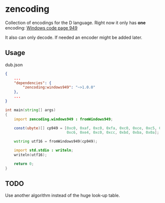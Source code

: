 # zencoding

Collection of encodings for the D language.
Right now it only has **one** encoding: [Windows code page 949](https://en.wikipedia.org/wiki/Unified_Hangul_Code)

It also can only decode. If needed an encoder might be added later.

## Usage

dub.json

```json
{
    ...
    "dependencies": {
        "zencoding:windows949": "~>1.0.0"
    },
    ...
}
```

```d
int main(string[] args)
{
    import zencoding.windows949 : fromWindows949;

    const(ubyte)[] cp949 = [0xc0, 0xaf, 0xc0, 0xfa, 0xc0, 0xce, 0xc5, 0xcd,
                            0xc6, 0xe4, 0xc0, 0xcc, 0xbd, 0xba, 0x0a];

    wstring utf16 = fromWindows949(cp949);

    import std.stdio : writeln;
    writeln(utf16);

    return 0;
}
```

## TODO
Use another algorithm instead of the huge look-up table.

